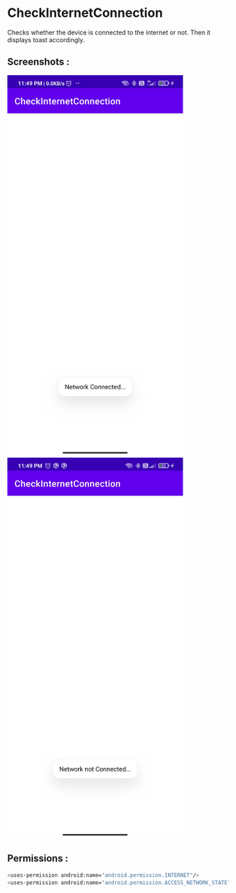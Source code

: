 # CheckInternetConnection
Checks whether the device is connected to the internet or not.
Then it displays toast accordingly.

## Screenshots :

<div class="row">
      <img src="/Screenshots/1615833214239.jpg" width="400" title="1">
      <img src="/Screenshots/1615833214226.jpg" width="400" title="2">
</div>

## Permissions :
```bash
<uses-permission android:name="android.permission.INTERNET"/>
<uses-permission android:name="android.permission.ACCESS_NETWORK_STATE"/>
```
